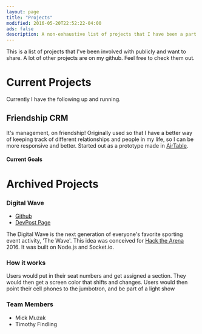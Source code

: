 ```yaml
---
layout: page
title: "Projects"
modified: 2016-05-20T22:52:22-04:00
ads: false
description: A non-exhaustive list of projects that I have been a part of publicly.
---
```

This is a list of projects that I've been involved with publicly and want to share. A lot of other projects are on my github. Feel free to check them out.

# Current Projects

Currently I have the following up and running.

## Friendship CRM

It's management, on friendship! Originally used so that I have a better way of keeping track of different relationships and people in my life, so I can be more responsive and better. Started out as a prototype made in [AirTable](https://airtable).

#### Current Goals


# Archived Projects

### Digital Wave
* [Github](https://github.com/mickmuzac/digitalwave)
* [DevPost Page](http://devpost.com/software/digital-wave)

The Digital Wave is the next generation of everyone's favorite sporting event activity, 'The Wave'. This idea was conceived for [Hack the Arena](http://hackthearena.co/) 2016. It was built on Node.js and Socket.io.

### How it works
Users would put in their seat numbers and get assigned a section. They would then get a screen color that shifts and changes. Users would then point their cell phones to the jumbotron, and be part of a light show

### Team Members

* Mick Muzak
* Timothy Findling
